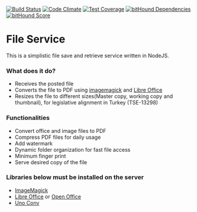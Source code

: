 [![Build Status](https://travis-ci.org/oguzhanyalcin/archive.svg)](https://travis-ci.org/oguzhanyalcin/archive) [![Code Climate](https://codeclimate.com/repos/565382bf2ddb7b003e007fd5/badges/50557e4e01a9110697e5/gpa.svg)](https://codeclimate.com/repos/565382bf2ddb7b003e007fd5/feed)  [![Test Coverage](https://codeclimate.com/repos/565382bf2ddb7b003e007fd5/badges/50557e4e01a9110697e5/coverage.svg)](https://codeclimate.com/repos/565382bf2ddb7b003e007fd5/coverage) [![bitHound Dependencies](https://www.bithound.io/github/oguzhanyalcin/archive/badges/dependencies.svg)](https://www.bithound.io/github/oguzhanyalcin/archive/master/dependencies/npm)  [![bitHound Score](https://www.bithound.io/github/oguzhanyalcin/archive/badges/score.svg)](https://www.bithound.io/github/oguzhanyalcin/archive)

# File Service #

This is a simplistic file save and retrieve service written in NodeJS.

### What does it do? ###

* Receives the posted file
* Converts the file to PDF using [imagemagick](http://www.imagemagick.org/script/index.php) and [Libre Office](https://www.libreoffice.org/)
* Resizes the file to different sizes(Master copy, working copy and thumbnail), for legislative alignment in Turkey (TSE-13298)

### Functionalities ###

* Convert office and image files to PDF
* Compress PDF files for daily usage
* Add watermark
* Dynamic folder organization for fast file access
* Minimum finger print
* Serve desired copy of the file

### Libraries below must be installed on the server ###

* [ImageMagick](http://www.imagemagick.org/script/index.php)
* [Libre Office](https://www.libreoffice.org/) or [Open Office](https://www.openoffice.org/)
* [Uno Conv](https://github.com/dagwieers/unoconv)